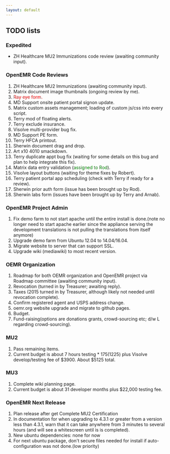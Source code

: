 ```yaml
---
layout: default
---
```

## TODO lists

### Expedited
* ZH Healthcare MU2 Immunizations code review (awaiting community input).

### OpenEMR Code Reviews
1. ZH Healthcare MU2 Immunizations (awaiting community input).
1. Matrix document image thumbnails (ongoing review by me).
1. <span style="color: red">Ray eye form.</span>
1. MD Support onsite patient portal signon update.
1. Matrix custom assets management; loading of custom js/css into every script.
1. Terry mod of floating alerts.
1. Terry exclude insurance.
1. Visolve multi-provider bug fix.
1. MD Support PE form.
1. Terry HFCA printout.
1. Sherwin document drag and drop.
1. Art x10 4010 smackdown.
1. Terry duplicate appt bug fix (waiting for some details on this bug and plan to help integrate this fix).
1. Matrix data entry validation (<span style="color: green">assigned to Rod</span>).
1. Visolve layout buttons (waiting for theme fixes by Robert).
1. Terry patient portal app scheduling (check with Terry if ready for a review).
1. Sherwin prior auth form (issue has been brought up by Rod).
1. Sherwin labs form (issues have been brought up by Terry and Arnab).

### OpenEMR Project Admin
1. Fix demo farm to not start apache until the entire install is done.(note no longer need to start apache earlier since the appliance serving the development translations is not pulling the translations from itself anymore)
1. Upgrade demo farm from Ubuntu 12.04 to 14.04/16.04.
1. Migrate website to server that can support SSL.
1. Upgrade wiki (mediawiki) to most recent version.

### OEMR Organization
1. Roadmap for both OEMR organization and OpenEMR project via Roadmap committee (awaiting community input).
1. Revocation (turned in by Treasurer; awaiting reply).
1. Taxes (2015 turned in by Treasurer, although likely not needed until revocation complete).
1. Confirm registered agent and USPS address change.
1. oemr.org website upgrade and migrate to github pages.
1. Budget.
1. Fund-raising(options are donations grants, crowd-sourcing etc; d/w L regarding crowd-sourcing).

### MU2
1. Pass remaining items.
1. Current budget is about 7 hours testing * $175 ($1225) plus Visolve develop/testing fee of $3900. About $5125 total.

### MU3
1. Complete wiki planning page.
1. Current budget is about 31 developer months plus $22,000 testing fee. 

### OpenEMR Next Release
1. Plan release after get Complete MU2 Certification
1. In documentation for when upgrading to 4.3.1 or greater from a version less than 4.3.1, warn that it can take anywhere from 3 minutes to several hours (and will see a whitescreen until is is completed).
1. New ubuntu dependencies: none for now
1. For next ubuntu package, don't secure files needed for install if auto-configuration was not done.(low priority)
